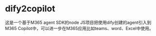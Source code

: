 # dify2copilot
这是一个基于M365 agent SDK的node JS项目把使用dify创建的agent引入到M365 Copilot中，可以进一步在M365应用比如teams、word、Excel中使用。
